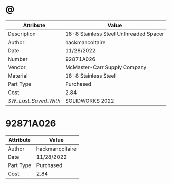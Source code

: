 # @
| Attribute | Value |
| ---  | ---     |
| Description | 18-8 Stainless Steel Unthreaded Spacer |
| Author | hackmancoltaire |
| Date | 11/28/2022 |
| Number | 92871A026 |
| Vendor | McMaster-Carr Supply Company |
| Material | 18-8 Stainless Steel |
| Part Type | Purchased |
| Cost | 2.84 |
| _SW_Last_Saved_With_ | SOLIDWORKS 2022 |
# 92871A026
| Attribute | Value |
| ---  | ---     |
| Author | hackmancoltaire |
| Date | 11/28/2022 |
| Part Type | Purchased |
| Cost | 2.84 |
